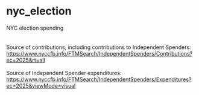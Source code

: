 # nyc_election
NYC election spending
<br><br>
<br>
Source of contributions, including contributions to Independent Spenders: <br>
https://www.nyccfb.info/FTMSearch/IndependentSpenders/Contributions?ec=2025&rt=all
<br><br>
Source of Independent Spender expenditures: <br>
https://www.nyccfb.info/FTMSearch/IndependentSpenders/Expenditures?ec=2025&viewMode=visual

